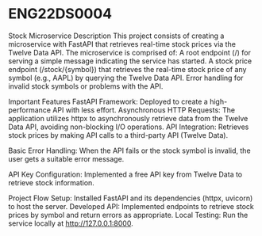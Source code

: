 # ENG22DS0004

Stock Microservice Description
This project consists of creating a microservice with FastAPI that retrieves real-time stock prices via the Twelve Data API. The microservice is comprised of:
A root endpoint (/) for serving a simple message indicating the service has started.
A stock price endpoint (/stock/{symbol}) that retrieves the real-time stock price of any symbol (e.g., AAPL) by querying the Twelve Data API.
Error handling for invalid stock symbols or problems with the API.

Important Features
FastAPI Framework: Deployed to create a high-performance API with less effort.
Asynchronous HTTP Requests: The application utilizes httpx to asynchronously retrieve data from the Twelve Data API, avoiding non-blocking I/O operations.
API Integration: Retrieves stock prices by making API calls to a third-party API (Twelve Data).

Basic Error Handling: When the API fails or the stock symbol is invalid, the user gets a suitable error message.

API Key Configuration: Implemented a free API key from Twelve Data to retrieve stock information.

Project Flow
Setup: Installed FastAPI and its dependencies (httpx, uvicorn) to host the server.
Developed API: Implemented endpoints to retrieve stock prices by symbol and return errors as appropriate.
Local Testing: Run the service locally at http://127.0.0.1:8000.
